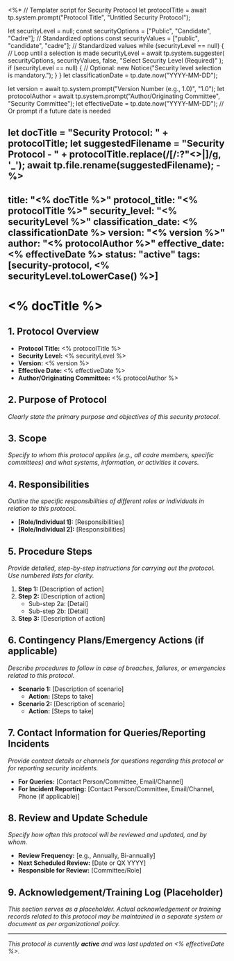 <%*
// Templater script for Security Protocol
let protocolTitle = await tp.system.prompt("Protocol Title", "Untitled Security Protocol");

let securityLevel = null;
const securityOptions = ["Public", "Candidate", "Cadre"]; // Standardized options
const securityValues = ["public", "candidate", "cadre"]; // Standardized values
while (securityLevel == null) { // Loop until a selection is made
    securityLevel = await tp.system.suggester(
        securityOptions, 
        securityValues, 
        false, 
        "Select Security Level (Required)"
    );
    if (securityLevel == null) {
        // Optional: new Notice("Security level selection is mandatory.");
    }
}
let classificationDate = tp.date.now("YYYY-MM-DD");

let version = await tp.system.prompt("Version Number (e.g., 1.0)", "1.0");
let protocolAuthor = await tp.system.prompt("Author/Originating Committee", "Security Committee");
let effectiveDate = tp.date.now("YYYY-MM-DD"); // Or prompt if a future date is needed

let docTitle = "Security Protocol: " + protocolTitle;
let suggestedFilename = "Security Protocol - " + protocolTitle.replace(/[\/:?"<>|]/g, '_');
await tp.file.rename(suggestedFilename);
-%>
---
title: "<% docTitle %>"
protocol_title: "<% protocolTitle %>"
security_level: "<% securityLevel %>"
classification_date: <% classificationDate %>
version: "<% version %>"
author: "<% protocolAuthor %>"
effective_date: <% effectiveDate %>
status: "active"
tags: [security-protocol, <% securityLevel.toLowerCase() %>]
---

# <% docTitle %>

## 1. Protocol Overview
- **Protocol Title:** <% protocolTitle %>
- **Security Level:** <% securityLevel %>
- **Version:** <% version %>
- **Effective Date:** <% effectiveDate %>
- **Author/Originating Committee:** <% protocolAuthor %>

## 2. Purpose of Protocol
*Clearly state the primary purpose and objectives of this security protocol.*

## 3. Scope
*Specify to whom this protocol applies (e.g., all cadre members, specific committees) and what systems, information, or activities it covers.*

## 4. Responsibilities
*Outline the specific responsibilities of different roles or individuals in relation to this protocol.*
- **[Role/Individual 1]:** [Responsibilities]
- **[Role/Individual 2]:** [Responsibilities]

## 5. Procedure Steps
*Provide detailed, step-by-step instructions for carrying out the protocol. Use numbered lists for clarity.*
1.  **Step 1:** [Description of action]
2.  **Step 2:** [Description of action]
    -   Sub-step 2a: [Detail]
    -   Sub-step 2b: [Detail]
3.  **Step 3:** [Description of action]

## 6. Contingency Plans/Emergency Actions (if applicable)
*Describe procedures to follow in case of breaches, failures, or emergencies related to this protocol.*
- **Scenario 1:** [Description of scenario]
  - **Action:** [Steps to take]
- **Scenario 2:** [Description of scenario]
  - **Action:** [Steps to take]

## 7. Contact Information for Queries/Reporting Incidents
*Provide contact details or channels for questions regarding this protocol or for reporting security incidents.*
- **For Queries:** [Contact Person/Committee, Email/Channel]
- **For Incident Reporting:** [Contact Person/Committee, Email/Channel, Phone (if applicable)]

## 8. Review and Update Schedule
*Specify how often this protocol will be reviewed and updated, and by whom.*
- **Review Frequency:** [e.g., Annually, Bi-annually]
- **Next Scheduled Review:** [Date or QX YYYY]
- **Responsible for Review:** [Committee/Role]

## 9. Acknowledgement/Training Log (Placeholder)
*This section serves as a placeholder. Actual acknowledgement or training records related to this protocol may be maintained in a separate system or document as per organizational policy.*

---
*This protocol is currently **active** and was last updated on <% effectiveDate %>.*
